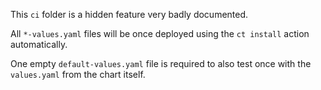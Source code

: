 This `ci` folder is a hidden feature very badly documented.

All `*-values.yaml` files will be once deployed using the `ct install` action automatically.

One empty `default-values.yaml` file is required to also test once with the `values.yaml` from the chart itself.
